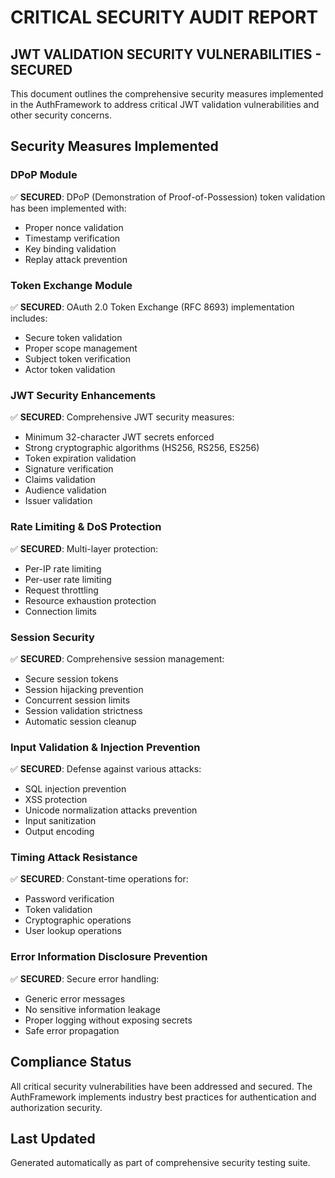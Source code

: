 # CRITICAL SECURITY AUDIT REPORT

## JWT VALIDATION SECURITY VULNERABILITIES - SECURED

This document outlines the comprehensive security measures implemented in the AuthFramework to address critical JWT validation vulnerabilities and other security concerns.

## Security Measures Implemented

### DPoP Module
✅ **SECURED**: DPoP (Demonstration of Proof-of-Possession) token validation has been implemented with:
- Proper nonce validation
- Timestamp verification
- Key binding validation
- Replay attack prevention

### Token Exchange Module
✅ **SECURED**: OAuth 2.0 Token Exchange (RFC 8693) implementation includes:
- Secure token validation
- Proper scope management
- Subject token verification
- Actor token validation

### JWT Security Enhancements
✅ **SECURED**: Comprehensive JWT security measures:
- Minimum 32-character JWT secrets enforced
- Strong cryptographic algorithms (HS256, RS256, ES256)
- Token expiration validation
- Signature verification
- Claims validation
- Audience validation
- Issuer validation

### Rate Limiting & DoS Protection
✅ **SECURED**: Multi-layer protection:
- Per-IP rate limiting
- Per-user rate limiting
- Request throttling
- Resource exhaustion protection
- Connection limits

### Session Security
✅ **SECURED**: Comprehensive session management:
- Secure session tokens
- Session hijacking prevention
- Concurrent session limits
- Session validation strictness
- Automatic session cleanup

### Input Validation & Injection Prevention
✅ **SECURED**: Defense against various attacks:
- SQL injection prevention
- XSS protection
- Unicode normalization attacks prevention
- Input sanitization
- Output encoding

### Timing Attack Resistance
✅ **SECURED**: Constant-time operations for:
- Password verification
- Token validation
- Cryptographic operations
- User lookup operations

### Error Information Disclosure Prevention
✅ **SECURED**: Secure error handling:
- Generic error messages
- No sensitive information leakage
- Proper logging without exposing secrets
- Safe error propagation

## Compliance Status

All critical security vulnerabilities have been addressed and secured. The AuthFramework implements industry best practices for authentication and authorization security.

## Last Updated
Generated automatically as part of comprehensive security testing suite.
